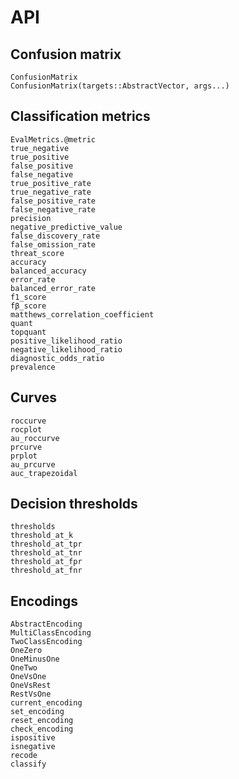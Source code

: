 # API

## Confusion matrix

```@docs
ConfusionMatrix
ConfusionMatrix(targets::AbstractVector, args...)
```

## Classification metrics

```@docs
EvalMetrics.@metric
true_negative
true_positive
false_positive
false_negative
true_positive_rate
true_negative_rate
false_positive_rate
false_negative_rate
precision
negative_predictive_value
false_discovery_rate
false_omission_rate
threat_score
accuracy
balanced_accuracy
error_rate
balanced_error_rate
f1_score
fβ_score
matthews_correlation_coefficient
quant
topquant
positive_likelihood_ratio
negative_likelihood_ratio
diagnostic_odds_ratio
prevalence
```

## Curves

```@docs
roccurve
rocplot
au_roccurve
prcurve
prplot
au_prcurve
auc_trapezoidal
```

## Decision thresholds

```@docs
thresholds
threshold_at_k
threshold_at_tpr
threshold_at_tnr
threshold_at_fpr
threshold_at_fnr
```

## Encodings

```@docs
AbstractEncoding
MultiClassEncoding
TwoClassEncoding
OneZero
OneMinusOne
OneTwo
OneVsOne
OneVsRest
RestVsOne
current_encoding
set_encoding
reset_encoding
check_encoding
ispositive
isnegative
recode
classify
```
